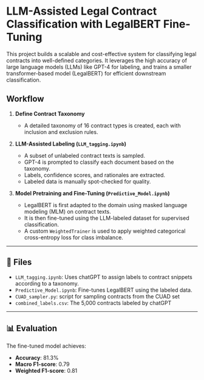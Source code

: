 # LLM-Assisted Legal Contract Classification with LegalBERT Fine-Tuning

This project builds a scalable and cost-effective system for classifying legal contracts into well-defined categories. It leverages the high accuracy of large language models (LLMs) like GPT-4 for labeling, and trains a smaller transformer-based model (LegalBERT) for efficient downstream classification.

## Workflow

1. **Define Contract Taxonomy**
   - A detailed taxonomy of 16 contract types is created, each with inclusion and exclusion rules.

2. **LLM-Assisted Labeling (`LLM_tagging.ipynb`)**
   - A subset of unlabeled contract texts is sampled.
   - GPT-4 is prompted to classify each document based on the taxonomy.
   - Labels, confidence scores, and rationales are extracted.
   - Labeled data is manually spot-checked for quality.

3. **Model Pretraining and Fine-Tuning (`Predictive_Model.ipynb`)**
   - LegalBERT is first adapted to the domain using masked language modeling (MLM) on contract texts.
   - It is then fine-tuned using the LLM-labeled dataset for supervised classification.
   - A custom `WeightedTrainer` is used to apply weighted categorical cross-entropy loss for class imbalance.

---

## 📂 Files

- `LLM_tagging.ipynb`: Uses chatGPT to assign labels to contract snippets according to a taxonomy.
- `Predictive_Model.ipynb`: Fine-tunes LegalBERT using the labeled data.
- `CUAD_sampler.py`: script for sampling contracts from the CUAD set
- `combined_labels.csv`: The 5,000 contracts labeled by chatGPT

---

## 📊 Evaluation

The fine-tuned model achieves:
- **Accuracy**: 81.3%
- **Macro F1-score**: 0.79
- **Weighted F1-score**: 0.81
